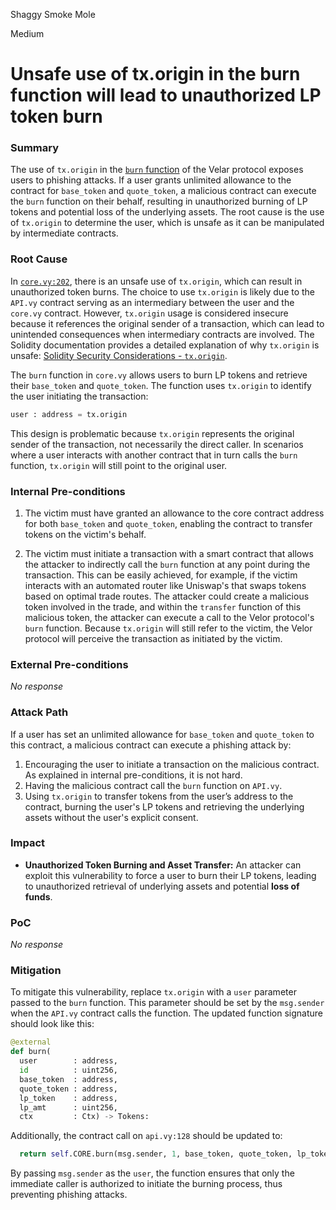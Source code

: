 Shaggy Smoke Mole

Medium

# Unsafe use of tx.origin in the burn function will lead to unauthorized LP token burn

### Summary

The use of `tx.origin` in the [`burn` function](https://github.com/sherlock-audit/2024-08-velar-artha/blob/main/gl-sherlock/contracts/core.vy#L192) of the Velar protocol exposes users to phishing attacks. If a user grants unlimited allowance to the contract for `base_token` and `quote_token`, a malicious contract can execute the `burn` function on their behalf, resulting in unauthorized burning of LP tokens and potential loss of the underlying assets. The root cause is the use of `tx.origin` to determine the user, which is unsafe as it can be manipulated by intermediate contracts.

### Root Cause

In [`core.vy:202`](https://github.com/sherlock-audit/2024-08-velar-artha/blob/main/gl-sherlock/contracts/core.vy#L195), there is an unsafe use of `tx.origin`, which can result in unauthorized token burns. The choice to use `tx.origin` is likely due to the `API.vy` contract serving as an intermediary between the user and the `core.vy` contract. However, `tx.origin` usage is considered insecure because it references the original sender of a transaction, which can lead to unintended consequences when intermediary contracts are involved. The Solidity documentation provides a detailed explanation of why `tx.origin` is unsafe: [Solidity Security Considerations - `tx.origin`](https://docs.soliditylang.org/en/latest/security-considerations.html#tx-origin).

The `burn` function in `core.vy` allows users to burn LP tokens and retrieve their `base_token` and `quote_token`. The function uses `tx.origin` to identify the user initiating the transaction:

```python
user : address = tx.origin
```

This design is problematic because `tx.origin` represents the original sender of the transaction, not necessarily the direct caller. In scenarios where a user interacts with another contract that in turn calls the `burn` function, `tx.origin` will still point to the original user.

### Internal Pre-conditions

1. The victim must have granted an allowance to the core contract address for both `base_token` and `quote_token`, enabling the contract to transfer tokens on the victim's behalf.

2. The victim must initiate a transaction with a smart contract that allows the attacker to indirectly call the `burn` function at any point during the transaction. This can be easily achieved, for example, if the victim interacts with an automated router like Uniswap's that swaps tokens based on optimal trade routes. The attacker could create a malicious token involved in the trade, and within the `transfer` function of this malicious token, the attacker can execute a call to the Velor protocol's `burn` function. Because `tx.origin` will still refer to the victim, the Velor protocol will perceive the transaction as initiated by the victim.

### External Pre-conditions

_No response_

### Attack Path

If a user has set an unlimited allowance for `base_token` and `quote_token` to this contract, a malicious contract can execute a phishing attack by:

1. Encouraging the user to initiate a transaction on the malicious contract. As explained in internal pre-conditions, it is not hard.
2. Having the malicious contract call the `burn` function on `API.vy`.
3. Using `tx.origin` to transfer tokens from the user’s address to the contract, burning the user's LP tokens and retrieving the underlying assets without the user's explicit consent.

### Impact

- **Unauthorized Token Burning and Asset Transfer:** An attacker can exploit this vulnerability to force a user to burn their LP tokens, leading to unauthorized retrieval of underlying assets and potential **loss of funds**.

### PoC

_No response_

### Mitigation

To mitigate this vulnerability, replace `tx.origin` with a `user` parameter passed to the `burn` function. This parameter should be set by the `msg.sender` when the `API.vy` contract calls the function. The updated function signature should look like this:

```python
@external
def burn(
  user        : address,
  id          : uint256,
  base_token  : address,
  quote_token : address,
  lp_token    : address,
  lp_amt      : uint256,
  ctx         : Ctx) -> Tokens:
```

Additionally, the contract call on `api.vy:128` should be updated to:

```python
  return self.CORE.burn(msg.sender, 1, base_token, quote_token, lp_token, lp_amt, ctx)
```

By passing `msg.sender` as the `user`, the function ensures that only the immediate caller is authorized to initiate the burning process, thus preventing phishing attacks.